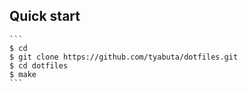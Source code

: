 
## Quick start
    ```
    $ cd
    $ git clone https://github.com/tyabuta/dotfiles.git
    $ cd dotfiles
    $ make
    ```


